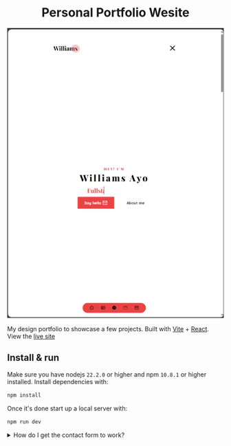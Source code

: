 <h1 align="center">Personal Portfolio Wesite</h1>

[![Site preview](/public/portfolio-1.png)](https://williamsayo-portfolio.web.app/)

My design portfolio to showcase a few projects. Built with [Vite](https://vitejs.dev/) + [React](https://react.dev/). View the [live site](https://williamsayo-portfolio.web.app/)

## Install & run

Make sure you have nodejs `22.2.0` or higher and npm `10.8.1` or higher installed. Install dependencies with:

```bash
npm install
```

Once it's done start up a local server with:

```bash
npm run dev
```

<details>
  <summary>How do I get the contact form to work?</summary>
  
  To get the contact form working create an Email JS account. Then plug in your SERVICE_ID, TEMPLATE_ID and PUBLIC_KEY.
</details>
